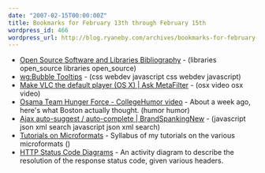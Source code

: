 ```yaml
---
date: "2007-02-15T00:00:00Z"
title: Bookmarks for February 13th through February 15th
wordpress_id: 466
wordpress_url: http://blog.ryaneby.com/archives/bookmarks-for-february-13th-through-february-15th/
---
```

<ul>
<li><a href="http://www.vuw.ac.nz/staff/brenda_chawner/biblio.html">Open Source Software and Libraries Bibliography</a> -  (libraries open_source libraries open_source)</li>
<li><a href="http://web-graphics.com/mtarchive/001717.php">wg:Bubble Tooltips</a> -  (css webdev javascript css webdev javascript)</li>
<li><a href="http://ask.metafilter.com/26120/Make-VLC-the-default-player-OS-X">Make VLC the default player (OS X) | Ask MetaFilter</a> -  (osx video osx video)</li>
<li><a href="http://www.collegehumor.com/video:1741589">Osama Team Hunger Force - CollegeHumor video</a> - About a week ago, here's what Boston actually thought. (humor humor)</li>
<li><a href="http://www.brandspankingnew.net/specials/ajax_autosuggest/ajax_autosuggest_autocomplete.html">Ajax auto-suggest / auto-complete | BrandSpankingNew</a> -  (javascript json xml search javascript json xml search)</li>
<li><a href="http://www.xfront.com/microformats/">Tutorials on Microformats</a> - Syllabus of my tutorials on the various microformats ()</li>
<li><a href="http://thoughtpad.net/who/alan-dean/image/http-headers-status/">HTTP Status Code Diagrams</a> - An activity diagram to describe the resolution of the response status code, given various headers.</li>
</ul>
